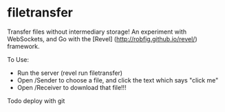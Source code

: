 filetransfer
============

Transfer files without intermediary storage!  An experiment with WebSockets, and Go with the [Revel] (http://robfig.github.io/revel/) framework.



To Use:

* Run the server (revel run filetransfer)
* Open /Sender  to choose a file, and click the text which says "click me"
* Open /Receiver to download that file!!!

Todo
deploy with git
